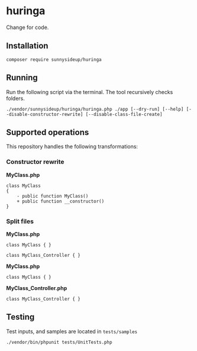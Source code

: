 # huringa

Change for code.

## Installation

```
composer require sunnysideup/huringa
```

## Running

Run the following script via the terminal. The tool recursively checks folders.
```shell
./vendor/sunnysideup/huringa/huringa.php ./app [--dry-run] [--help] [--disable-constructor-rewrite] [--disable-class-file-create]
```

## Supported operations

This repository handles the following transformations:

### Constructor rewrite

**MyClass.php**
```
class MyClass
{
    - public function MyClass()
    + public function __constructor()
}
```

### Split files

**MyClass.php**
```
class MyClass { }

class MyClass_Controller { }
```

**MyClass.php**
```
class MyClass { }
```

**MyClass_Controller.php**
```
class MyClass_Controller { }
```


## Testing

Test inputs, and samples are located in `tests/samples`

```
./vendor/bin/phpunit tests/UnitTests.php
```
